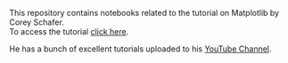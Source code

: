 This repository contains notebooks related to the tutorial on Matplotlib by Corey Schafer.   
To access the tutorial [click here](https://www.youtube.com/playlist?list=PL-osiE80TeTvipOqomVEeZ1HRrcEvtZB_).    

He has a bunch of excellent tutorials uploaded to his [YouTube Channel](https://www.youtube.com/user/schafer5/playlists).
